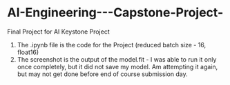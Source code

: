 # AI-Engineering---Capstone-Project-
Final Project for AI Keystone Project

1) The .ipynb file is the code for the Project (reduced batch size - 16, float16)
2) The screenshot is the output of the model.fit - I was able to run it only once completely, but it did not save my model. Am attempting it again, but may not get done before end of course submission day.

